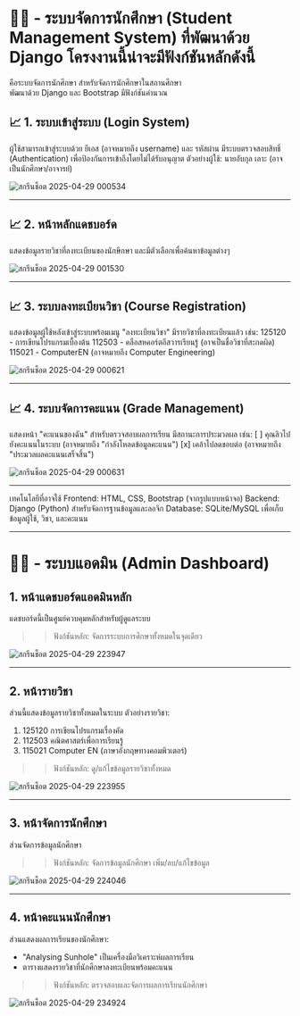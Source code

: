 # 👨‍💻 - ระบบจัดการนักศึกษา (Student Management System) ที่พัฒนาด้วย Django โครงงานนี้น่าจะมีฟังก์ชันหลักดังนี้

คือระบบจัดการนักศึกษา สำหรับจัดการนักศึกษาในสถานศึกษา  
พัฒนาด้วย Django และ Bootstrap มีฟังก์ชันคำนวณ

## 📈 1. ระบบเข้าสู่ระบบ (Login System)
ผู้ใช้สามารถเข้าสู่ระบบด้วย ยีเอส (อาจหมายถึง username) และ รหัสผ่าน
มีระบบตรวจสอบสิทธิ์ (Authentication) เพื่อป้องกันการเข้าถึงโดยไม่ได้รับอนุญาต
ตัวอย่างผู้ใช้: นายอับกุล เลาะ (อาจเป็นนักศึกษา/อาจารย์)

![สกรีนช็อต 2025-04-29 000534](https://github.com/user-attachments/assets/4b4fb54a-404e-464c-91bd-31a4a3a2832c)

---

## 📈 2. หน้าหลักแดชบอร์ด
แสดงข้อมูลรายวิชาที่ลงทะเบียนของนักษึกษา
และมีตัวเลือกเพื่อค้นหาข้อมูลต่างๆ

![สกรีนช็อต 2025-04-29 001530](https://github.com/user-attachments/assets/eb89c490-7827-4704-b8b8-3093be3d822e)

---

## 📈 3. ระบบลงทะเบียนวิชา (Course Registration)
แสดงข้อมูลผู้ใช้หลังเข้าสู่ระบบพร้อมเมนู "ลงทะเบียนวิชา"
มีรายวิชาที่ลงทะเบียนแล้ว เช่น:
125120 - การเขียนโปรแกรมเบื้องต้น
112503 - คลือสหคอร์ตอีสวารเรียนรู้ (อาจเป็นชื่อวิชาที่สะกดผิด)
115021 - ComputerEN (อาจหมายถึง Computer Engineering)

![สกรีนช็อต 2025-04-29 000621](https://github.com/user-attachments/assets/e12d6afa-fbf7-48b7-93b4-da103f7ff59a)

---

## 📈 4. ระบบจัดการคะแนน (Grade Management)
แสดงหน้า "คะแนนของฉัน" สำหรับตรวจสอบผลการเรียน
มีสถานะการประมวลผล เช่น:
[ ] คุณลิวไปยังคะแนนในระบบ (อาจหมายถึง "กำลังโหลดข้อมูลคะแนน")
[x] เคล้าไปลดขอบต่อ (อาจหมายถึง "ประมวลผลคะแนนเสร็จสิ้น")

![สกรีนช็อต 2025-04-29 000631](https://github.com/user-attachments/assets/10ec9faa-473b-4b08-b336-349ef9065726)

---

เทคโนโลยีที่อาจใช้
Frontend: HTML, CSS, Bootstrap (จากรูปแบบหน้าจอ)
Backend: Django (Python) สำหรับจัดการฐานข้อมูลและลอจิก
Database: SQLite/MySQL เพื่อเก็บข้อมูลผู้ใช้, วิชา, และคะแนน

---

# 👨‍💻 - ระบบแอดมิน (Admin Dashboard)

## 1. หน้าแดชบอร์ดแอดมินหลัก
แดชบอร์ดนี้เป็นศูนย์ควบคุมหลักสำหรับผู้ดูแลระบบ
>> ฟังก์ชันหลัก: จัดการระบบการศึกษาทั้งหมดในจุดเดียว

![สกรีนช็อต 2025-04-29 223947](https://github.com/user-attachments/assets/d2da1d27-870d-40b3-916e-976239a1f982)

---

## 2. หน้ารายวิชา
ส่วนนี้แสดงข้อมูลรายวิชาทั้งหมดในระบบ
ตัวอย่างรายวิชา:
1. 125120 การเขียนโปรแกรมเรื่องคัด
2. 112503 คณิตศาสตร์เพื่อการเรียนรู้
3. 115021 Computer EN (ภาษาอังกฤษทางคอมพิวเตอร์)
>> ฟังก์ชันหลัก: ดู/แก้ไขข้อมูลรายวิชาทั้งหมด

![สกรีนช็อต 2025-04-29 223955](https://github.com/user-attachments/assets/22f54459-df90-4329-b149-d38547420c46)

---

## 3. หน้าจัดการนักศึกษา
ส่วนจัดการข้อมูลนักศึกษา
>> ฟังก์ชันหลัก: จัดการข้อมูลนักศึกษา เพิ่ม/ลบ/แก้ไขข้อมูล

![สกรีนช็อต 2025-04-29 224046](https://github.com/user-attachments/assets/4af1f872-086a-4c7e-84b9-073ea29fa9fb)

---

## 4. หน้าคะแนนนักศึกษา
ส่วนแสดงผลการเรียนของนักศึกษา:
- "Analysing Sunhole" เป็นเครื่องมือวิเคราะห์ผลการเรียน
- ตารางแสดงรายวิชาที่นักศึกษาลงทะเบียนพร้อมคะแนน
>> ฟังก์ชันหลัก: ตรวจสอบและจัดการผลการเรียนนักศึกษา

![สกรีนช็อต 2025-04-29 234924](https://github.com/user-attachments/assets/38cdf46d-e0ce-42bc-8448-6df865ce31a6)
